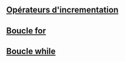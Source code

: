 
## [Opérateurs d'incrementation](https://github.com/owalid/javascipt_bootcamp/tree/main/02_boucles/00)

## [Boucle for](https://github.com/owalid/javascipt_bootcamp/tree/main/02_boucles/01)

## [Boucle while](https://github.com/owalid/javascipt_bootcamp/tree/main/02_boucles/02)
